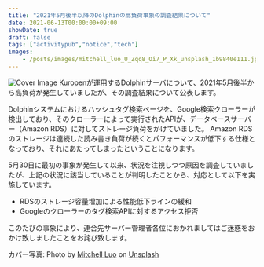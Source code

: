 ```yaml
---
title: "2021年5月後半以降のDolphinの高負荷事象の調査結果について"
date: 2021-06-13T00:00:00+09:00
showDate: true
draft: false
tags: ["activitypub","notice","tech"]
images:
    - /posts/images/mitchell_luo_U_Zqq8_Oi7_P_Xk_unsplash_1b9840e111.jpg
---
```

![Cover Image](/posts/images/mitchell_luo_U_Zqq8_Oi7_P_Xk_unsplash_1b9840e111.jpg)
Kuropenが運用するDolphinサーバについて、2021年5月後半から高負荷が発生していましたが、その調査結果について公表します。

Dolphinシステムにおけるハッシュタグ検索ページを、Google検索クローラーが検出しており、そのクローラーによって実行されたAPIが、データベースサーバー（Amazon RDS）に対してストレージ負荷をかけていました。
Amazon RDSのストレージは連続した読み書き負荷が続くとパフォーマンスが低下する仕様となっており、それにあたってしまったということになります。

5月30日に最初の事象が発生して以来、状況を注視しつつ原因を調査していましたが、上記の状況に該当していることが判明したことから、対応として以下を実施しています。

- RDSのストレージ容量増加による性能低下ラインの緩和
- Googleのクローラーのタグ検索APIに対するアクセス拒否

このたびの事象により、連合先サーバー管理者各位におかれましてはご迷惑をおかけ致しましたことをお詫び致します。

カバー写真: Photo by <a href="https://unsplash.com/@mitchel3uo?utm_source=unsplash&utm_medium=referral&utm_content=creditCopyText">Mitchell Luo</a> on <a href="https://unsplash.com/s/photos/google?utm_source=unsplash&utm_medium=referral&utm_content=creditCopyText">Unsplash</a>
